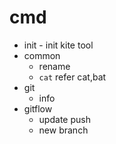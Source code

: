 # cmd

- init - init kite tool
- common
  - rename
  - `cat`   refer cat,bat
- git
  - info
- gitflow
  - update push
  - new branch
